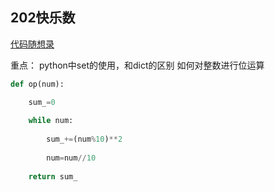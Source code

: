 ## 202快乐数


[代码随想录](https://programmercarl.com/0202.快乐数.html)

重点：
python中set的使用，和dict的区别
如何对整数进行位运算
```python
def op(num):

	sum_=0
	
	while num:
	
		sum_+=(num%10)**2
		
		num=num//10
	
	return sum_
```

